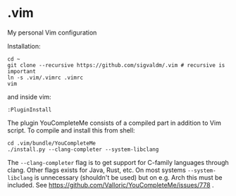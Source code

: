 # .vim
My personal Vim configuration

Installation:
```
cd ~
git clone --recursive https://github.com/sigvaldm/.vim # recursive is important
ln -s .vim/.vimrc .vimrc
vim
```
and inside vim:
```
:PluginInstall
```
The plugin YouCompleteMe consists of a compiled part in addition to Vim script.
To compile and install this from shell:
```
cd .vim/bundle/YouCompleteMe
./install.py --clang-completer --system-libclang
```
The `--clang-completer` flag is to get support for C-family languages through clang.
Other flags exists for Java, Rust, etc. On most systems `--system-libclang` is
unnecessary (shouldn't be used) but on e.g. Arch this must be included.
See https://github.com/Valloric/YouCompleteMe/issues/778 .

